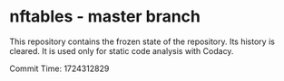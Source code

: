 # nftables - master branch

This repository contains the frozen state of the repository.
Its history is cleared. It is used only for static code
analysis with Codacy.

Commit Time: 1724312829